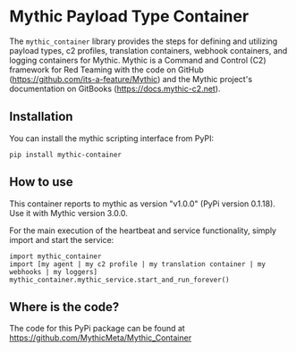 # Mythic Payload Type Container

The `mythic_container` library provides the steps for defining and utilizing payload types, c2 profiles, translation containers, webhook containers, and logging containers for Mythic. 
Mythic is a Command and Control (C2) framework for Red Teaming with the code on GitHub (https://github.com/its-a-feature/Mythic) and the Mythic project's documentation on GitBooks (https://docs.mythic-c2.net). 

## Installation

You can install the mythic scripting interface from PyPI:

```
pip install mythic-container
```

## How to use

This container reports to mythic as version "v1.0.0" (PyPi version 0.1.18). Use it with Mythic version 3.0.0.

For the main execution of the heartbeat and service functionality, simply import and start the service:
```
import mythic_container
import [my agent | my c2 profile | my translation container | my webhooks | my loggers]
mythic_container.mythic_service.start_and_run_forever()
```

## Where is the code?

The code for this PyPi package can be found at https://github.com/MythicMeta/Mythic_Container 
